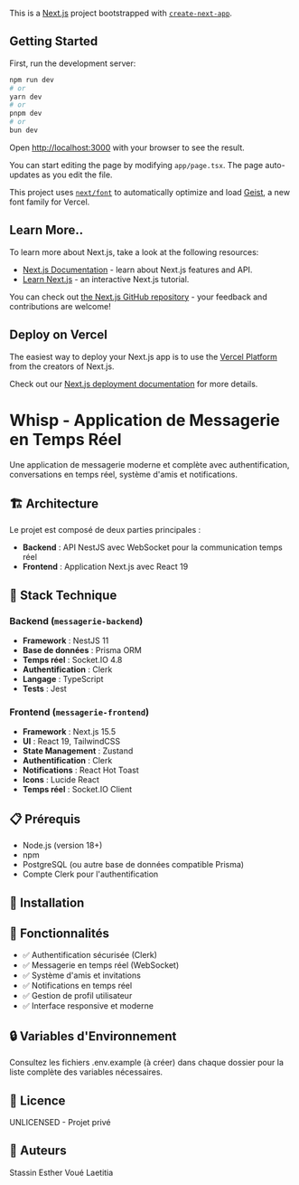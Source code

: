 This is a [Next.js](https://nextjs.org) project bootstrapped with [`create-next-app`](https://nextjs.org/docs/app/api-reference/cli/create-next-app).

## Getting Started

First, run the development server:

```bash
npm run dev
# or
yarn dev
# or
pnpm dev
# or
bun dev
```

Open [http://localhost:3000](http://localhost:3000) with your browser to see the result.

You can start editing the page by modifying `app/page.tsx`. The page auto-updates as you edit the file.

This project uses [`next/font`](https://nextjs.org/docs/app/building-your-application/optimizing/fonts) to automatically optimize and load [Geist](https://vercel.com/font), a new font family for Vercel.

## Learn More..

To learn more about Next.js, take a look at the following resources:

- [Next.js Documentation](https://nextjs.org/docs) - learn about Next.js features and API.
- [Learn Next.js](https://nextjs.org/learn) - an interactive Next.js tutorial.

You can check out [the Next.js GitHub repository](https://github.com/vercel/next.js) - your feedback and contributions are welcome!

## Deploy on Vercel

The easiest way to deploy your Next.js app is to use the [Vercel Platform](https://vercel.com/new?utm_medium=default-template&filter=next.js&utm_source=create-next-app&utm_campaign=create-next-app-readme) from the creators of Next.js.

Check out our [Next.js deployment documentation](https://nextjs.org/docs/app/building-your-application/deploying) for more details.

# Whisp - Application de Messagerie en Temps Réel

Une application de messagerie moderne et complète avec authentification, conversations en temps réel, système d'amis et notifications.

## 🏗️ Architecture

Le projet est composé de deux parties principales :

- **Backend** : API NestJS avec WebSocket pour la communication temps réel
- **Frontend** : Application Next.js avec React 19

## 🚀 Stack Technique

### Backend (`messagerie-backend`)
- **Framework** : NestJS 11
- **Base de données** : Prisma ORM
- **Temps réel** : Socket.IO 4.8
- **Authentification** : Clerk
- **Langage** : TypeScript
- **Tests** : Jest

### Frontend (`messagerie-frontend`)
- **Framework** : Next.js 15.5
- **UI** : React 19, TailwindCSS
- **State Management** : Zustand
- **Authentification** : Clerk
- **Notifications** : React Hot Toast
- **Icons** : Lucide React
- **Temps réel** : Socket.IO Client

## 📋 Prérequis

- Node.js (version 18+)
- npm
- PostgreSQL (ou autre base de données compatible Prisma)
- Compte Clerk pour l'authentification

## 🔧 Installation

## 🌟 Fonctionnalités

- ✅ Authentification sécurisée (Clerk)
- ✅ Messagerie en temps réel (WebSocket)
- ✅ Système d'amis et invitations
- ✅ Notifications en temps réel
- ✅ Gestion de profil utilisateur
- ✅ Interface responsive et moderne

## 🔒 Variables d'Environnement
Consultez les fichiers .env.example (à créer) dans chaque dossier pour la liste complète des variables nécessaires.

## 📄 Licence
UNLICENSED - Projet privé

## 👥 Auteurs
Stassin Esther
Voué Laetitia 